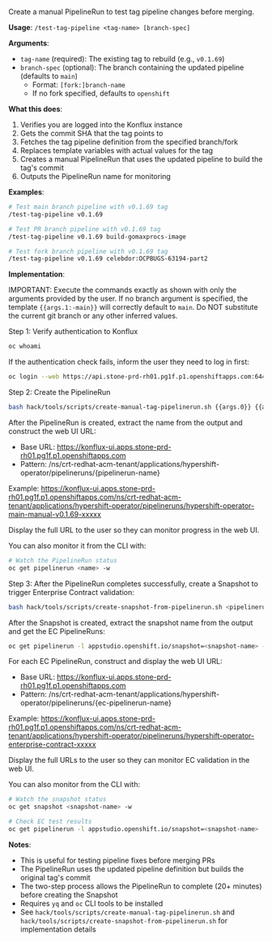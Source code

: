Create a manual PipelineRun to test tag pipeline changes before merging.

**Usage**: `/test-tag-pipeline <tag-name> [branch-spec]`

**Arguments**:
- `tag-name` (required): The existing tag to rebuild (e.g., `v0.1.69`)
- `branch-spec` (optional): The branch containing the updated pipeline (defaults to `main`)
  - Format: `[fork:]branch-name`
  - If no fork specified, defaults to `openshift`

**What this does**:
1. Verifies you are logged into the Konflux instance
2. Gets the commit SHA that the tag points to
3. Fetches the tag pipeline definition from the specified branch/fork
4. Replaces template variables with actual values for the tag
5. Creates a manual PipelineRun that uses the updated pipeline to build the tag's commit
6. Outputs the PipelineRun name for monitoring

**Examples**:
```bash
# Test main branch pipeline with v0.1.69 tag
/test-tag-pipeline v0.1.69

# Test PR branch pipeline with v0.1.69 tag
/test-tag-pipeline v0.1.69 build-gomaxprocs-image

# Test fork branch pipeline with v0.1.69 tag
/test-tag-pipeline v0.1.69 celebdor:OCPBUGS-63194-part2
```

**Implementation**:

IMPORTANT: Execute the commands exactly as shown with only the arguments provided by the user. If no branch argument is specified, the template `{{args.1:-main}}` will correctly default to `main`. Do NOT substitute the current git branch or any other inferred values.

Step 1: Verify authentication to Konflux
```bash
oc whoami
```

If the authentication check fails, inform the user they need to log in first:
```bash
oc login --web https://api.stone-prd-rh01.pg1f.p1.openshiftapps.com:6443
```

Step 2: Create the PipelineRun
```bash
bash hack/tools/scripts/create-manual-tag-pipelinerun.sh {{args.0}} {{args.1:-main}}
```

After the PipelineRun is created, extract the name from the output and construct the web UI URL:
- Base URL: https://konflux-ui.apps.stone-prd-rh01.pg1f.p1.openshiftapps.com
- Pattern: /ns/crt-redhat-acm-tenant/applications/hypershift-operator/pipelineruns/{pipelinerun-name}

Example: https://konflux-ui.apps.stone-prd-rh01.pg1f.p1.openshiftapps.com/ns/crt-redhat-acm-tenant/applications/hypershift-operator/pipelineruns/hypershift-operator-main-manual-v0.1.69-xxxxx

Display the full URL to the user so they can monitor progress in the web UI.

You can also monitor it from the CLI with:
```bash
# Watch the PipelineRun status
oc get pipelinerun <name> -w
```

Step 3: After the PipelineRun completes successfully, create a Snapshot to trigger Enterprise Contract validation:
```bash
bash hack/tools/scripts/create-snapshot-from-pipelinerun.sh <pipelinerun-name>
```

After the Snapshot is created, extract the snapshot name from the output and get the EC PipelineRuns:
```bash
oc get pipelinerun -l appstudio.openshift.io/snapshot=<snapshot-name> -o name
```

For each EC PipelineRun, construct and display the web UI URL:
- Base URL: https://konflux-ui.apps.stone-prd-rh01.pg1f.p1.openshiftapps.com
- Pattern: /ns/crt-redhat-acm-tenant/applications/hypershift-operator/pipelineruns/{ec-pipelinerun-name}

Example: https://konflux-ui.apps.stone-prd-rh01.pg1f.p1.openshiftapps.com/ns/crt-redhat-acm-tenant/applications/hypershift-operator/pipelineruns/hypershift-operator-enterprise-contract-xxxxx

Display the full URLs to the user so they can monitor EC validation in the web UI.

You can also monitor from the CLI with:
```bash
# Watch the snapshot status
oc get snapshot <snapshot-name> -w

# Check EC test results
oc get pipelinerun -l appstudio.openshift.io/snapshot=<snapshot-name>
```

**Notes**:
- This is useful for testing pipeline fixes before merging PRs
- The PipelineRun uses the updated pipeline definition but builds the original tag's commit
- The two-step process allows the PipelineRun to complete (20+ minutes) before creating the Snapshot
- Requires `yq` and `oc` CLI tools to be installed
- See `hack/tools/scripts/create-manual-tag-pipelinerun.sh` and `hack/tools/scripts/create-snapshot-from-pipelinerun.sh` for implementation details
